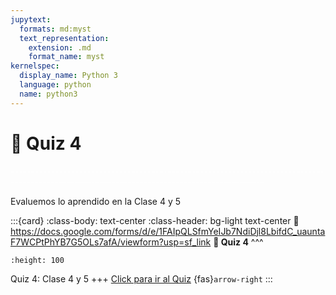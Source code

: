 ```yaml
---
jupytext:
  formats: md:myst
  text_representation:
    extension: .md
    format_name: myst
kernelspec:
  display_name: Python 3
  language: python
  name: python3
---
```


# 🔨 Quiz 4

<div>
    <p style="color:white">---------------------------------------------------------------------------------------------------------------------------------------------</p>
</div>

Evaluemos lo aprendido en la Clase 4 y 5

:::{card}
:class-body: text-center
:class-header: bg-light text-center
:link: https://docs.google.com/forms/d/e/1FAIpQLSfmYeIJb7NdiDjl8LbifdC_uauntaF7WCPtPhYB7G5OLs7afA/viewform?usp=sf_link
**💬 Quiz 4**
^^^
```{image} https://upload.wikimedia.org/wikipedia/commons/thumb/c/c2/Google_Forms_logo_%282014-2020%29.svg/1489px-Google_Forms_logo_%282014-2020%29.svg.png
:height: 100
```

Quiz 4: Clase 4 y 5
+++
[Click para ir al Quiz](https://docs.google.com/forms/d/e/1FAIpQLSfmYeIJb7NdiDjl8LbifdC_uauntaF7WCPtPhYB7G5OLs7afA/viewform?usp=sf_link) {fas}`arrow-right`
:::